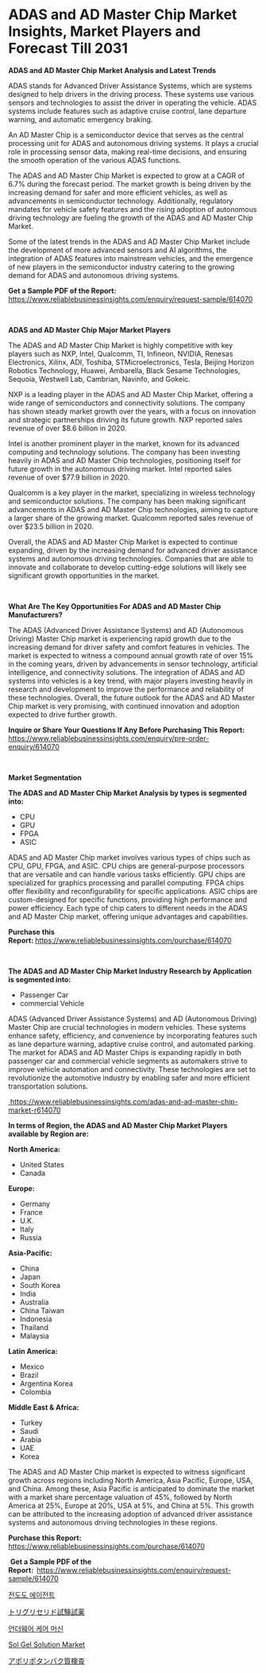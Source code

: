 <p><h1>ADAS and AD Master Chip Market Insights, Market Players and Forecast Till 2031</h1></p><p><strong>ADAS and AD Master Chip Market Analysis and Latest Trends</strong></p>
<p><p>ADAS stands for Advanced Driver Assistance Systems, which are systems designed to help drivers in the driving process. These systems use various sensors and technologies to assist the driver in operating the vehicle. ADAS systems include features such as adaptive cruise control, lane departure warning, and automatic emergency braking.</p><p>An AD Master Chip is a semiconductor device that serves as the central processing unit for ADAS and autonomous driving systems. It plays a crucial role in processing sensor data, making real-time decisions, and ensuring the smooth operation of the various ADAS functions.</p><p>The ADAS and AD Master Chip Market is expected to grow at a CAGR of 6.7% during the forecast period. The market growth is being driven by the increasing demand for safer and more efficient vehicles, as well as advancements in semiconductor technology. Additionally, regulatory mandates for vehicle safety features and the rising adoption of autonomous driving technology are fueling the growth of the ADAS and AD Master Chip Market.</p><p>Some of the latest trends in the ADAS and AD Master Chip Market include the development of more advanced sensors and AI algorithms, the integration of ADAS features into mainstream vehicles, and the emergence of new players in the semiconductor industry catering to the growing demand for ADAS and autonomous driving systems.</p></p>
<p><strong>Get a Sample PDF of the Report:&nbsp;</strong> <a href="https://www.reliablebusinessinsights.com/enquiry/request-sample/614070">https://www.reliablebusinessinsights.com/enquiry/request-sample/614070</a></p>
<p>&nbsp;</p>
<p><strong>ADAS and AD Master Chip Major Market Players</strong></p>
<p><p>The ADAS and AD Master Chip Market is highly competitive with key players such as NXP, Intel, Qualcomm, TI, Infineon, NVIDIA, Renesas Electronics, Xilinx, ADI, Toshiba, STMicroelectronics, Tesla, Beijing Horizon Robotics Technology, Huawei, Ambarella, Black Sesame Technologies, Sequoia, Westwell Lab, Cambrian, Navinfo, and Gokeic.</p><p>NXP is a leading player in the ADAS and AD Master Chip Market, offering a wide range of semiconductors and connectivity solutions. The company has shown steady market growth over the years, with a focus on innovation and strategic partnerships driving its future growth. NXP reported sales revenue of over $8.6 billion in 2020.</p><p>Intel is another prominent player in the market, known for its advanced computing and technology solutions. The company has been investing heavily in ADAS and AD Master Chip technologies, positioning itself for future growth in the autonomous driving market. Intel reported sales revenue of over $77.9 billion in 2020.</p><p>Qualcomm is a key player in the market, specializing in wireless technology and semiconductor solutions. The company has been making significant advancements in ADAS and AD Master Chip technologies, aiming to capture a larger share of the growing market. Qualcomm reported sales revenue of over $23.5 billion in 2020.</p><p>Overall, the ADAS and AD Master Chip Market is expected to continue expanding, driven by the increasing demand for advanced driver assistance systems and autonomous driving technologies. Companies that are able to innovate and collaborate to develop cutting-edge solutions will likely see significant growth opportunities in the market.</p></p>
<p>&nbsp;</p>
<p><strong>What Are The Key Opportunities For ADAS and AD Master Chip Manufacturers?</strong></p>
<p><p>The ADAS (Advanced Driver Assistance Systems) and AD (Autonomous Driving) Master Chip market is experiencing rapid growth due to the increasing demand for driver safety and comfort features in vehicles. The market is expected to witness a compound annual growth rate of over 15% in the coming years, driven by advancements in sensor technology, artificial intelligence, and connectivity solutions. The integration of ADAS and AD systems into vehicles is a key trend, with major players investing heavily in research and development to improve the performance and reliability of these technologies. Overall, the future outlook for the ADAS and AD Master Chip market is very promising, with continued innovation and adoption expected to drive further growth.</p></p>
<p><strong>Inquire or Share Your Questions If Any Before Purchasing This Report:</strong> <a href="https://www.reliablebusinessinsights.com/enquiry/pre-order-enquiry/614070">https://www.reliablebusinessinsights.com/enquiry/pre-order-enquiry/614070</a></p>
<p>&nbsp;</p>
<p><strong>Market Segmentation</strong></p>
<p><strong>The ADAS and AD Master Chip Market Analysis by types is segmented into:</strong></p>
<p><ul><li>CPU</li><li>GPU</li><li>FPGA</li><li>ASIC</li></ul></p>
<p><p>ADAS and AD Master Chip market involves various types of chips such as CPU, GPU, FPGA, and ASIC. CPU chips are general-purpose processors that are versatile and can handle various tasks efficiently. GPU chips are specialized for graphics processing and parallel computing. FPGA chips offer flexibility and reconfigurability for specific applications. ASIC chips are custom-designed for specific functions, providing high performance and power efficiency. Each type of chip caters to different needs in the ADAS and AD Master Chip market, offering unique advantages and capabilities.</p></p>
<p><strong>Purchase this Report:&nbsp;</strong><a href="https://www.reliablebusinessinsights.com/purchase/614070">https://www.reliablebusinessinsights.com/purchase/614070</a></p>
<p>&nbsp;</p>
<p><strong>The ADAS and AD Master Chip Market Industry Research by Application is segmented into:</strong></p>
<p><ul><li>Passenger Car</li><li>commercial Vehicle</li></ul></p>
<p><p>ADAS (Advanced Driver Assistance Systems) and AD (Autonomous Driving) Master Chip are crucial technologies in modern vehicles. These systems enhance safety, efficiency, and convenience by incorporating features such as lane departure warning, adaptive cruise control, and automated parking. The market for ADAS and AD Master Chips is expanding rapidly in both passenger car and commercial vehicle segments as automakers strive to improve vehicle automation and connectivity. These technologies are set to revolutionize the automotive industry by enabling safer and more efficient transportation solutions.</p></p>
<p><a href="https://www.reliablebusinessinsights.com/adas-and-ad-master-chip-market-r614070">&nbsp;https://www.reliablebusinessinsights.com/adas-and-ad-master-chip-market-r614070</a></p>
<p><strong>In terms of Region, the ADAS and AD Master Chip Market Players available by Region are:</strong></p>
<p>
    <p> <strong> North America: </strong>
        <ul>
            <li>United States</li>
            <li>Canada</li>
        </ul>
        </p> 
    <p> <strong> Europe: </strong>
        <ul>
            <li>Germany</li>
            <li>France</li>
            <li>U.K.</li>
            <li>Italy</li>
            <li>Russia</li>
        </ul>
        </p> 
    <p> <strong> Asia-Pacific: </strong>
        <ul>
            <li>China</li>
            <li>Japan</li>
            <li>South Korea</li>
            <li>India</li>
            <li>Australia</li>
            <li>China Taiwan</li>
            <li>Indonesia</li>
            <li>Thailand</li>
            <li>Malaysia</li>
        </ul>
        </p> 
    <p> <strong> Latin America: </strong>
        <ul>
            <li>Mexico</li>
            <li>Brazil</li>
            <li>Argentina Korea</li>
            <li>Colombia</li>
        </ul>
        </p> 
    <p> <strong> Middle East & Africa: </strong>
        <ul>
            <li>Turkey</li>
            <li>Saudi</li>
            <li>Arabia</li>
            <li>UAE</li>
            <li>Korea</li>
        </ul>
    </p>
    </p>
<p><p>The ADAS and AD Master Chip market is expected to witness significant growth across regions including North America, Asia Pacific, Europe, USA, and China. Among these, Asia Pacific is anticipated to dominate the market with a market share percentage valuation of 45%, followed by North America at 25%, Europe at 20%, USA at 5%, and China at 5%. This growth can be attributed to the increasing adoption of advanced driver assistance systems and autonomous driving technologies in these regions.</p></p>
<p><strong>Purchase this Report: </strong><a href="https://www.reliablebusinessinsights.com/purchase/614070">https://www.reliablebusinessinsights.com/purchase/614070</a></p>
<p>&nbsp;<strong>Get a Sample PDF of the Report:&nbsp;&nbsp;</strong><a href="https://www.reliablebusinessinsights.com/enquiry/request-sample/614070">https://www.reliablebusinessinsights.com/enquiry/request-sample/614070</a></p>
<p><strong></strong></p>
<p><p><a href="https://github.com/vsoq0zknh59/Market-Research-Report-List-2/blob/main/610381191069.md">전도도 에이전트</a></p><p><a href="https://github.com/DayanaRunolfsdottir/Market-Research-Report-List-1/blob/main/405968599711.md">トリグリセリド試験試薬</a></p><p><a href="https://github.com/jntpkh496620/Market-Research-Report-List-2/blob/main/688600591068.md">언더웨어 케어 머신</a></p><p><a href="https://github.com/lbird53714/Market-Research-Report-List-4/blob/main/sol-gel-solution-market.md">Sol Gel Solution Market</a></p><p><a href="https://github.com/ihabdkwlxs948/Market-Research-Report-List-2/blob/main/148052899712.md">アポリポタンパク質検査</a></p></p>